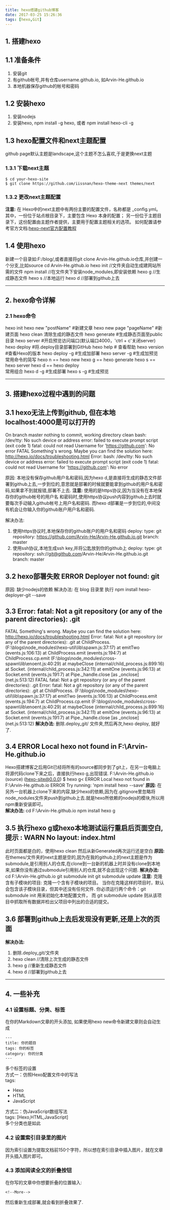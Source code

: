 ```yaml
---
title: hexo搭建github博客
date: 2017-03-25 15:26:36
tags: [hexo,Git]
---
```

## 1. 搭建hexo
## 1.1 准备条件
1. 安装git
2. 有github帐号,并有仓库username.github.io, 如Arvin-He.github.io
3. 本地机器保存github的帐号和密码

## 1.2 安装hexo
1. 安装nodejs
2. 安装hexo, npm install -g hexo, 或者 npm install hexo-cli -g
<!--More-->
## 1.3 hexo配置文件和next主题配置
github page默认主题是landscape,这个主题不怎么喜欢,于是更换next主题

### 1.3.1 下载next主题
```
$ cd your-hexo-site
$ git clone https://github.com/iissnan/hexo-theme-next themes/next
```

### 1.3.2 更改next主题配置
**注意:** 在 Hexo中的next主题中有两份主要的配置文件，名称都是 _config.yml。 
其中，一份位于站点根目录下，主要包含 Hexo 本身的配置；
另一份位于主题目录下，这份配置由主题作者提供，主要用于配置主题相关的选项。
如何配置请参考官方文档:[hexo-next官方配置教程](http://theme-next.iissnan.com/getting-started.html)


## 1.4 使用hexo
新建一个目录如:F:/blog/,或者直接将git clone Arvin-He.github.io仓库,并创建一个分支,比如source
cd Arvin-He.github.io
hexo init       //文件夹自动生成建网站所需的文件
npm install     //在文件夹下安装node_modules,即安装依赖
hexo g          //生成静态文件
hexo s          //本地运行
hexo d          //部署到github上去

---
## 2. hexo命令详解
### 2.1 hexo命令
hexo init 
hexo new "postName" #新建文章
hexo new page "pageName" #新建页面
hexo clean 清除生成的静态文件
hexo generate #生成静态页面至public目录
hexo server #开启预览访问端口(默认端口4000，'ctrl + c'关闭server)
hexo deploy #将.deploy目录部署到GitHub
hexo help  # 查看帮助
hexo version  #查看Hexo的版本
hexo deploy -g  #生成加部署
hexo server -g  #生成加预览<br>
常用命令的简写
hexo n == hexo new
hexo g == hexo generate
hexo s == hexo server
hexo d == hexo deploy<br>
常用组合
hexo d -g #生成部署
hexo s -g #生成预览

---
## 3. 搭建hexo过程中遇到的问题

## 3.1 hexo无法上传到github, 但在本地localhost:4000是可以打开的
On branch master
nothing to commit, working directory clean
bash: /dev/tty: No such device or address
error: failed to execute prompt script (exit code 1)
fatal: could not read Username for 'https://github.com': No error
FATAL Something's wrong. Maybe you can find the solution here: http://hexo.io/docs/troubleshooting.html
Error: bash: /dev/tty: No such device or address
error: failed to execute prompt script (exit code 1)
fatal: could not read Username for 'https://github.com': No error<br>

原因:
本地没有保存github用户名和密码,因为hexo d,是直接将生成的静态文件部署到github上去,一步到位的,意思就是部署的时候就要能拿到github的用户名和密码,如果拿不到就报错,部署不上去.
**注意:** 使用的是https协议,因为当没有在本地保存你的github帐号的用户名
和密码时,使用https协议push内容到github上去时就要每次手动输入github帐号上用户名和密码.
而hexo d部署是一步到位的,中间没有机会让你输入你的github账户用户名和密码.

解决办法:
1. 使用https协议时,本地保存你的github账户的用户名和密码
deploy:
  type: git
  repository: https://github.com/Arvin-He/Arvin-He.github.io.git
  branch: master<br>
2. 使用ssh协议,本地生成ssh key,并将公匙放到你的github上
deploy:
  type: git
  repository: ssh://git@github.com/Arvin-He/Arvin-He.github.io.git
  branch: master

## 3.2 hexo部署失败 ERROR Deployer not found: git
原因: 缺少nodejs的依赖
解决办法: 在 blog 目录里 执行 npm install hexo-deployer-git --save 

## 3.3 Error: fatal: Not a git repository (or any of the parent directories): .git
FATAL Something's wrong. Maybe you can find the solution here: http://hexo.io/docs/troubleshooting.html
Error: fatal: Not a git repository (or any of the parent directories): .git
    at ChildProcess.<anonymous> (F:\blogs\node_modules\hexo-util\lib\spawn.js:37:17)
    at emitTwo (events.js:106:13)
    at ChildProcess.emit (events.js:194:7)
    at ChildProcess.cp.emit (F:\blogs\node_modules\cross-spawn\lib\enoent.js:40:29)
    at maybeClose (internal/child_process.js:899:16)
    at Socket.<anonymous> (internal/child_process.js:342:11)
    at emitOne (events.js:96:13)
    at Socket.emit (events.js:191:7)
    at Pipe._handle.close [as _onclose] (net.js:513:12)
FATAL fatal: Not a git repository (or any of the parent directories): .git
Error: fatal: Not a git repository (or any of the parent directories): .git
    at ChildProcess.<anonymous> (F:\blogs\node_modules\hexo-util\lib\spawn.js:37:17)
    at emitTwo (events.js:106:13)
    at ChildProcess.emit (events.js:194:7)
    at ChildProcess.cp.emit (F:\blogs\node_modules\cross-spawn\lib\enoent.js:40:29)
    at maybeClose (internal/child_process.js:899:16)
    at Socket.<anonymous> (internal/child_process.js:342:11)
    at emitOne (events.js:96:13)
    at Socket.emit (events.js:191:7)
    at Pipe._handle.close [as _onclose] (net.js:513:12)
**解决办法:**
    删除.deploy_git/ 文件夹,然后再次,hexo deploy, 就好了.

## 3.4 ERROR Local hexo not found in F:\Arvin-He.github.io
Hexo搭建博客之后用Git已经将所有的source都同步到了git上，在另一台电脑上将源代码clone下来之后，直接执行hexo g,出现错误.
F:\Arvin-He.github.io (source) (hexo-site@0.0.0)
$ hexo g<
ERROR Local hexo not found in F:\Arvin-He.github.io
ERROR Try running: 'npm install hexo --save'
**原因:** 在另外一台机器上clone下来的内容,缺少hexo的依赖,因为在.gitignore里忽略将node_nodules文件夹push到github上去.就是hexo所依赖的nodejs的模块,所以用npm重新安装即可。<br>
**解决办法:**
cd F:\Arvin-He.github.io
npm install 
hexo g

## 3.5 执行hexo g或hexo本地测试运行重启后页面空白,提示 : WARN No layout: index.html
此时页面都是白的，使用hexo clean  然后从新Generated再次运行还是空白
**原因:** 在themes/文件夹的next主题是空的,因为在我的github上的next主题是作为submodule,是引用别人的仓库,在clone到一台新的机器上时并没有clone到本地来,如果你没有通过submodule引用别人的仓库,就不会出现这个问题.
**解决办法:**
cd F:\Arvin-He.github.io
git submodule init
git submodule update
**注意:** 克隆含有子模块的项目:
克隆一个含有子模块的项目。 当你在克隆这样的项目时，默认会包含该子模块目录，但其中还没有任何文件.
你必须运行两个命令：git submodule init 用来初始化本地配置文件，
而 git submodule update 则从该项目中抓取所有数据并检出父项目中列出的合适的提交。

## 3.6 部署到github上去后发现没有更新,还是上次的页面
**解决办法:**
1. 删除.deploy_git/文件夹<br>
2. hexo clean //清除上次生成的静态文件<br>
3. hexo g //重新生成静态文件<br>
4. hexo d //部署到github上去<br>

--- 
## 4. 一些补充

### 4.1 设置标题、分类、标签  
在你的Markdown文章的开头添加, 如果使用hexo new命令新建文章则会自动生成<br>
 ```   
---
title: 你的题目
tags: 你的标签
category: 你的分类
---
```
多个标签的设置<br>
方式一：仿照Hexo配置文件中的写法<br>
tags:
  - Hexo
  - HTML
  - JavaScript

方式二：伪JavaScript数组写法<br>
tags: [Hexo,HTML,JavaScript]<br>
多个分类也是如此

### 4.2 设置索引目录里的图片
因为索引设置为提取文档前150个字符，所以想在索引目录中插入图片，就在文章开头插入图片即可。

### 4.3 添加阅读全文的折叠按钮
在你写的文章中你想要折叠的位置输入:
```
<!--More-->
```
然后重新生成部署,就会看到折叠效果了.